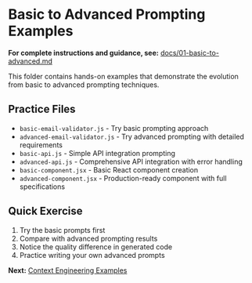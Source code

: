 # Basic to Advanced Prompting Examples

**For complete instructions and guidance, see:** [docs/01-basic-to-advanced.md](../../docs/01-basic-to-advanced.md)

This folder contains hands-on examples that demonstrate the evolution from basic to advanced prompting techniques.

## Practice Files

- `basic-email-validator.js` - Try basic prompting approach
- `advanced-email-validator.js` - Try advanced prompting with detailed requirements
- `basic-api.js` - Simple API integration prompting
- `advanced-api.js` - Comprehensive API integration with error handling
- `basic-component.jsx` - Basic React component creation
- `advanced-component.jsx` - Production-ready component with full specifications

## Quick Exercise

1. Try the basic prompts first
2. Compare with advanced prompting results
3. Notice the quality difference in generated code
4. Practice writing your own advanced prompts

**Next:** [Context Engineering Examples](../context-engineering/)